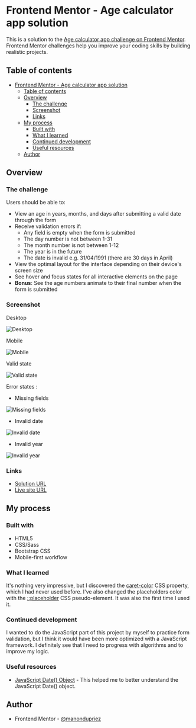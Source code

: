 # Frontend Mentor - Age calculator app solution

This is a solution to the [Age calculator app challenge on Frontend Mentor](https://www.frontendmentor.io/challenges/age-calculator-app-dF9DFFpj-Q). Frontend Mentor challenges help you improve your coding skills by building realistic projects. 

## Table of contents

- [Frontend Mentor - Age calculator app solution](#frontend-mentor---age-calculator-app-solution)
  - [Table of contents](#table-of-contents)
  - [Overview](#overview)
    - [The challenge](#the-challenge)
    - [Screenshot](#screenshot)
    - [Links](#links)
  - [My process](#my-process)
    - [Built with](#built-with)
    - [What I learned](#what-i-learned)
    - [Continued development](#continued-development)
    - [Useful resources](#useful-resources)
  - [Author](#author)

## Overview

### The challenge

Users should be able to:

- View an age in years, months, and days after submitting a valid date through the form
- Receive validation errors if:
  - Any field is empty when the form is submitted
  - The day number is not between 1-31
  - The month number is not between 1-12
  - The year is in the future
  - The date is invalid e.g. 31/04/1991 (there are 30 days in April)
- View the optimal layout for the interface depending on their device's screen size
- See hover and focus states for all interactive elements on the page
- **Bonus**: See the age numbers animate to their final number when the form is submitted

### Screenshot

Desktop

![Desktop](./images/desktop.png)

Mobile

![Mobile](images/mobile.jpeg)

Valid state

![Valid state](images/desktop-valid.png)

Error states :

- Missing fields

![Missing fields](images/desktop-field-missing.png)

- Invalid date

![Invalid date](images/desktop-invalid-date.png)

- Invalid year

![Invalid year](images/desktop-invalid-year.png)

### Links

- [Solution URL](https://www.frontendmentor.io/solutions/age-calculator-app-Sj0d5S3bxm)
- [Live site URL](https://manondupriez.github.io/Age-calculator-app/)

## My process

### Built with

- HTML5
- CSS/Sass
- Bootstrap CSS
- Mobile-first workflow

### What I learned

It's nothing very impressive, but I discovered the [caret-color](https://developer.mozilla.org/en-US/docs/Web/CSS/caret-color) CSS property, which I had never used before. I've also changed the placeholders color with the [::placeholder](https://developer.mozilla.org/en-US/docs/Web/CSS/::placeholder) CSS pseudo-element. It was also the first time I used it.

### Continued development

I wanted to do the JavaScript part of this project by myself to practice form validation, but I think it would have been more optimized with a JavaScript framework. I definitely see that I need to progress with algorithms and to improve my logic.

### Useful resources

- [JavaScript Date() Object](https://developer.mozilla.org/fr/docs/Web/JavaScript/Reference/Global_Objects/Date/Date) - This helped me to better understand the JavaScript Date() object.

## Author

- Frontend Mentor - [@manondupriez](https://www.frontendmentor.io/profile/manondupriez)